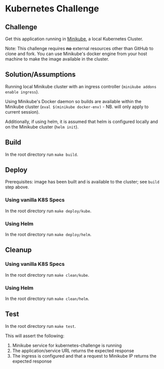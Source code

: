 # Kubernetes Challenge

## Challenge

Get this application running in [Minikube](https://github.com/kubernetes/minikube), a local Kubernetes Cluster.

Note: This challenge requires **no** external resources other than GitHub to clone and fork.
You can use Minikube's docker engine from your host machine to make the image available in the cluster.

## Solution/Assumptions

Running local Minikube cluster with an ingress controller (`minikube addons enable ingress`).

Using Minikube's Docker daemon so builds are available within the Minikube cluster (`eval $(minikube docker-env)` - NB. will only apply to current session).

Additionally, if using helm, it is assumed that helm is configured locally and on the Minikube cluster (`helm init`).

## Build

In the root directory run `make build`.

## Deploy

Prerequisites: image has been built and is available to the cluster; see `build` step above.

### Using vanilla K8S Specs

In the root directory run `make deploy/kube`.

### Using Helm

In the root directory run `make deploy/helm`.

## Cleanup

### Using vanilla K8S Specs

In the root directory run `make clean/kube`.

### Using Helm

In the root directory run `make clean/helm`.

## Test

In the root directory run `make test`.

This will assert the following:
  1) Minikube service for kubernetes-challenge is running
  2) The application/service URL returns the expected response
  3) The ingress is configured and that a request to Minikube IP returns the expected response
